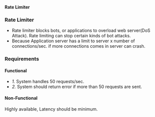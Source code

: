 **Rate Limiter**

### Rate Limiter
- Rate limiter blocks bots, or applications to overload web server(DoS Attack). Rate limiting can stop certain kinds of bot attacks.
- Because Application server has a limit to server x number of connections/sec. if more connections comes in server can crash.

<a name=r></a>
### Requirements
#### Functional
- _1._ System handles 50 requests/sec.
- _2._ System should return error if more than 50 requests are sent.
#### Non-Functional
Highly available, Latency should be minimum.
